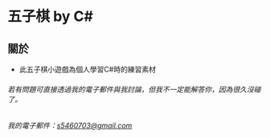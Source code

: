 # 五子棋 by C#

## 關於
* 此五子棋小遊戲為個人學習C#時的練習素材

###### 若有問題可直接透過我的電子郵件與我討論，但我不一定能解答你，因為很久沒碰了。
###### 我的電子郵件：s5460703@gmail.com
